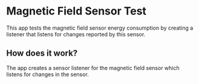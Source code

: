 # Magnetic Field Sensor Test
This app tests the magnetic field sensor energy consumption by creating a listener that listens for changes reported by this sensor.

## How does it work?
The app creates a sensor listener for the magnetic field sensor which listens for changes in the sensor.
